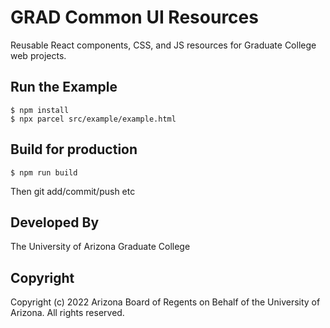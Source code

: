 # GRAD Common UI Resources

Reusable React components, CSS, and JS resources for Graduate College web projects.

## Run the Example

```
$ npm install
$ npx parcel src/example/example.html
```

## Build for production

```
$ npm run build
```

Then git add/commit/push etc

## Developed By

The University of Arizona Graduate College

## Copyright

Copyright (c) 2022 Arizona Board of Regents on Behalf of the University of Arizona.
All rights reserved.
